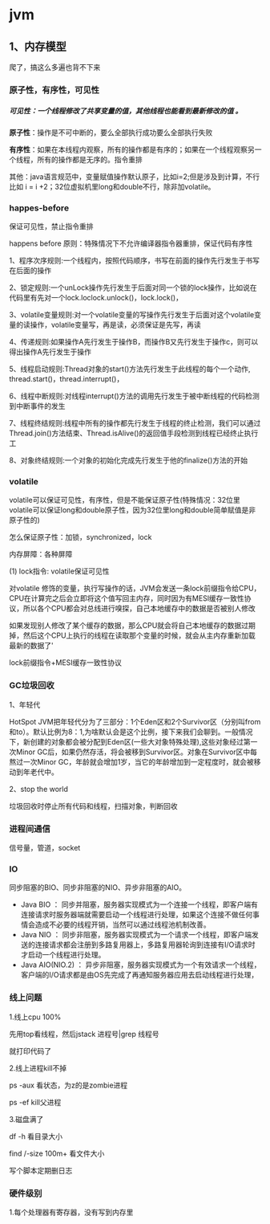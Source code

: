 # jvm

## 1、内存模型

爬了，搞这么多遍也背不下来

### 原子性，有序性，可见性

##### 可见性：一个线程修改了共享变量的值，其他线程也能看到最新修改的值 。

**原子性**：操作是不可中断的，要么全部执行成功要么全部执行失败

**有序性**：如果在本线程内观察，所有的操作都是有序的；如果在一个线程观察另一个线程，所有的操作都是无序的。指令重排

其他：java语言规范中，变量赋值操作默认原子，比如i=2;但是涉及到计算，不行比如 i = i +2；32位虚拟机里long和double不行，除非加volatile。



### happes-before 

保证可见性，禁止指令重排

happens before 原则：特殊情况下不允许编译器指令器重排，保证代码有序性

1、程序次序规则:一个线程内，按照代码顺序，书写在前面的操作先行发生于书写在后面的操作

2、锁定规则:一个unLock操作先行发生于后面对同一个锁的lock操作，比如说在代码里有先对一个lock.loclock.unlock()，lock.lock()，

3、volatile变量规则:对一个volatile变量的写操作先行发生于后面对这个volatile变量的读操作，volatile变量写，再是读，必须保证是先写，再读

4、传递规则:如果操作A先行发生于操作B，而操作B又先行发生于操作c，则可以得出操作A先行发生于操作

5、线程启动规则:Thread对象的start()方法先行发生于此线程的每个一个动作, thread.start()，thread.interrupt()，

6、线程中断规则:对线程interrupt()方法的调用先行发生于被中断线程的代码检测到中断事件的发生

7、线程终结规则:线程中所有的操作都先行发生于线程的终止检测，我们可以通过Thread.join()方法结束、Thread.isAlive()的返回值手段检测到线程已经终止执行工

8、对象终结规则:一个对象的初始化完成先行发生于他的finalize()方法的开始

### volatile

volatile可以保证可见性，有序性，但是不能保证原子性(特殊情况：32位里volatile可以保证long和double原子性，因为32位里long和double简单赋值是非原子性的)

怎么保证原子性：加锁，synchronized，lock

内存屏障：各种屏障

(1) lock指令: volatile保证可见性

对volatile 修饰的变量，执行写操作的话，JVM会发送一条lock前缀指令给CPU，CPU在计算完之后会立即将这个值写回主内存，同时因为有MESl缓存一致性协议，所以各个CPU都会对总线进行嗅探，自己本地缓存中的数据是否被别人修改

如果发现别人修改了某个缓存的数据，那么CPU就会将自己本地缓存的数据过期掉，然后这个CPU上执行的线程在读取那个变量的时候，就会从主内存重新加载最新的数据了'

lock前缀指令+MESI缓存一致性协议

### GC垃圾回收

1、年轻代

HotSpot JVM把年轻代分为了三部分：1个Eden区和2个Survivor区（分别叫from和to）。默认比例为8：1,为啥默认会是这个比例，接下来我们会聊到。一般情况下，新创建的对象都会被分配到Eden区(一些大对象特殊处理),这些对象经过第一次Minor GC后，如果仍然存活，将会被移到Survivor区。对象在Survivor区中每熬过一次Minor GC，年龄就会增加1岁，当它的年龄增加到一定程度时，就会被移动到年老代中。

2、stop the world

垃圾回收时停止所有代码和线程，扫描对象，判断回收

### 进程间通信

信号量，管道，socket

### IO

同步阻塞的BIO、同步非阻塞的NIO、异步非阻塞的AIO。

- Java BIO ： 同步并阻塞，服务器实现模式为一个连接一个线程，即客户端有连接请求时服务器端就需要启动一个线程进行处理，如果这个连接不做任何事情会造成不必要的线程开销，当然可以通过线程池机制改善。
- Java NIO ： 同步非阻塞，服务器实现模式为一个请求一个线程，即客户端发送的连接请求都会注册到多路复用器上，多路复用器轮询到连接有I/O请求时才启动一个线程进行处理。
- Java AIO(NIO.2) ： 异步非阻塞，服务器实现模式为一个有效请求一个线程，客户端的I/O请求都是由OS先完成了再通知服务器应用去启动线程进行处理，

### 线上问题

1.线上cpu 100%

先用top看线程，然后jstack 进程号|grep 线程号

就打印代码了

2.线上进程kill不掉

ps -aux 看状态，为z的是zombie进程

ps -ef kill父进程

3.磁盘满了

df -h    看目录大小

find /-size 100m+       看文件大小

写个脚本定期删日志

### 硬件级别

1.每个处理器有寄存器，没有写到内存里


